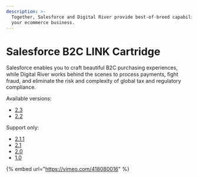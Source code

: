 ```yaml
---
description: >-
  Together, Salesforce and Digital River provide best-of-breed capabilities for
  your ecommerce business.
---
```


# Salesforce B2C LINK Cartridge

Salesforce enables you to craft beautiful B2C purchasing experiences, while Digital River works behind the scenes to process payments, ﬁght fraud, and eliminate the risk and complexity of global tax and regulatory compliance.

Available versions:

* [2.3](https://docs.digitalriver.com/salesforce-b2c/v/salesforce-b2c-link-cartridge-2.3/)
* [2.2](https://docs.digitalriver.com/salesforce-b2c/v/salesforce-b2c-link-cartridge-2.2/)

Support only:

* [2.1.1](https://docs.digitalriver.com/salesforce-b2c/v/2.1.1-1/)
* [2.1](https://docs.digitalriver.com/salesforce-b2c/v/salesforce-b2c-link-cartridge-2.1/)
* [2.0](https://docs.digitalriver.com/salesforce-b2c/v/2.0/)
* [1.0](https://docs.digitalriver.com/salesforce-b2c/v/1.0-2/)

{% embed url="https://vimeo.com/418080016" %}

